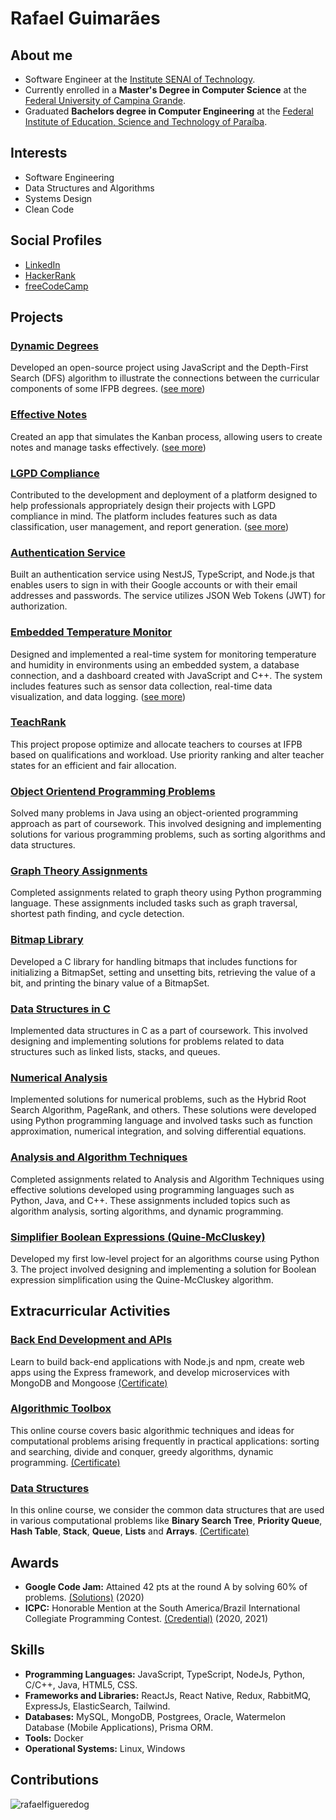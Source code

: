 
# Rafael Guimarães

## About me
- Software Engineer at the [Institute SENAI of Technology](https://www.portaldaindustria.com.br/senai/).
- Currently enrolled in a **Master's Degree in Computer Science** at the [Federal University of Campina Grande](https://portal.ufcg.edu.br/).
- Graduated **Bachelors degree in Computer Engineering** at the [Federal Institute of Education, Science and Technology of Paraíba](https://www.ifpb.edu.br/en).

## Interests

- Software Engineering
- Data Structures and Algorithms
- Systems Design 
- Clean Code

## Social Profiles

- [LinkedIn](https://www.linkedin.com/in/rafaelfigueredog/)
- [HackerRank](https://www.hackerrank.com/rafaelfigueredog)
- [freeCodeCamp](https://www.freecodecamp.org/rafaelguimaraes)

## Projects 
### [Dynamic Degrees](https://dynamicdegrees.netlify.app/courses) 
Developed an open-source project using JavaScript and the Depth-First Search (DFS) algorithm to illustrate the connections between the curricular components of some IFPB degrees. ([see more](https://github.com/rafaelfigueredog/DynamicDegrees))

### [Effective Notes](https://effectivenotes.netlify.app/) 
Created an app that simulates the Kanban process, allowing users to create notes and manage tasks effectively. ([see more](https://github.com/rafaelfigueredog/EffectiveNotes))

### [LGPD Compliance](https://lgpdcompliance.com/#/) 
Contributed to the development and deployment of a platform designed to help professionals appropriately design their projects with LGPD compliance in mind. The platform includes features such as data classification, user management, and report generation. ([see more](https://github.com/LGPDCompliance))

### [Authentication Service](https://github.com/rafaelfigueredog/authentication-service) 
Built an authentication service using NestJS, TypeScript, and Node.js that enables users to sign in with their Google accounts or with their email addresses and passwords. The service utilizes JSON Web Tokens (JWT) for authorization.

### [Embedded Temperature Monitor](https://embedded-dashboad.netlify.app/) 
Designed and implemented a real-time system for monitoring temperature and humidity in environments using an embedded system, a database connection, and a dashboard created with JavaScript and C++. The system includes features such as sensor data collection, real-time data visualization, and data logging. ([see more](https://github.com/JoaocGuerra/SistemasEmbarcadosProjeto)) 

### [TeachRank](https://github.com/rafaelfigueredog/TeachRank)
This project propose optimize and allocate teachers to courses at IFPB based on qualifications and workload. Use priority ranking and alter teacher states for an efficient and fair allocation.

### [Object Orientend Programming Problems](https://github.com/rafaelfigueredog/ObjectOrientedProgramming) 
Solved many problems in Java using an object-oriented programming approach as part of coursework. This involved designing and implementing solutions for various programming problems, such as sorting algorithms and data structures.

### [Graph Theory Assignments](https://github.com/rafaelfigueredog/Grafos) 
Completed assignments related to graph theory using Python programming language. These assignments included tasks such as graph traversal, shortest path finding, and cycle detection.

### [Bitmap Library](https://github.com/rafaelfigueredog/Bitmap)
Developed a C library for handling bitmaps that includes functions for initializing a BitmapSet, setting and unsetting bits, retrieving the value of a bit, and printing the binary value of a BitmapSet.

### [Data Structures in C](https://github.com/rafaelfigueredog/DataStructures) 
Implemented data structures in C as a part of coursework. This involved designing and implementing solutions for problems related to data structures such as linked lists, stacks, and queues.

### [Numerical Analysis](https://github.com/rafaelfigueredog/NumericalAnalysis) 
Implemented solutions for numerical problems, such as the Hybrid Root Search Algorithm, PageRank, and others. These solutions were developed using Python programming language and involved tasks such as function approximation, numerical integration, and solving differential equations.

### [Analysis and Algorithm Techniques](https://github.com/rafaelfigueredog/AnalysisAndAlgorithmTechniques) 
Completed assignments related to Analysis and Algorithm Techniques using effective solutions developed using programming languages such as Python, Java, and C++. These assignments included topics such as algorithm analysis, sorting algorithms, and dynamic programming.

### [Simplifier Boolean Expressions (Quine-McCluskey)](https://github.com/rafaelfigueredog/Quine-McCluskey) 
Developed my first low-level project for an algorithms course using Python 3. The project involved designing and implementing a solution for Boolean expression simplification using the Quine-McCluskey algorithm.


## Extracurricular Activities

### [Back End Development and APIs](https://www.freecodecamp.org/learn/back-end-development-and-apis/)
Learn to build back-end applications with Node.js and npm, create web apps using the Express framework, and develop microservices with MongoDB and Mongoose [(Certificate)](https://www.freecodecamp.org/certification/rafaelguimaraes/back-end-development-and-apis)

### [Algorithmic Toolbox](https://www.coursera.org/learn/algorithmic-toolbox) 
This online course covers basic algorithmic techniques and ideas for computational problems arising frequently in practical applications: sorting and searching, divide and conquer, greedy algorithms, dynamic programming. [(Certificate)](https://www.coursera.org/account/accomplishments/verify/5SX2EY4FBYGH)

### [Data Structures](https://www.coursera.org/learn/data-structures) 
In this online course, we consider the common data structures that are used in various computational problems like **Binary Search Tree**, **Priority Queue**, **Hash Table**, **Stack**, **Queue**, **Lists** and **Arrays**. [(Certificate)](https://www.coursera.org/account/accomplishments/verify/XBWRX5WQZ3RN)

## Awards 
- **Google Code Jam:** Attained 42 pts at the round A by solving 60% of problems. [(Solutions)](https://github.com/rafaelfigueredog/CodeJam) (2020)
- **ICPC:** Honorable Mention at the South America/Brazil International Collegiate Programming Contest. [(Credential)](https://icpc.global/ICPCID/JZNEIFNPZ9H4) (2020, 2021)

## Skills

- **Programming Languages:** JavaScript, TypeScript, NodeJs, Python, C/C++, Java, HTML5, CSS. 
- **Frameworks and Libraries:** ReactJs, React Native, Redux, RabbitMQ, ExpressJs, ElasticSearch, Tailwind. 
- **Databases:** MySQL, MongoDB, Postgrees, Oracle, Watermelon Database (Mobile Applications), Prisma ORM.
- **Tools:** Docker
- **Operational Systems:** Linux, Windows

## Contributions

<p><img align="center" src="https://github-readme-streak-stats.herokuapp.com/?user=rafaelfigueredog&" alt="rafaelfigueredog" /></p>

